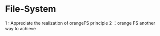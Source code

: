 # File-System
1 : Appreciate the realization of orangeFS principle
2 ：orange FS another way to achieve

